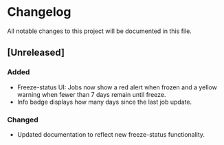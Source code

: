 # Changelog

All notable changes to this project will be documented in this file.

## [Unreleased]
### Added
- Freeze-status UI: Jobs now show a red alert when frozen and a yellow warning when fewer than 7 days remain until freeze.
- Info badge displays how many days since the last job update.

### Changed
- Updated documentation to reflect new freeze-status functionality.
